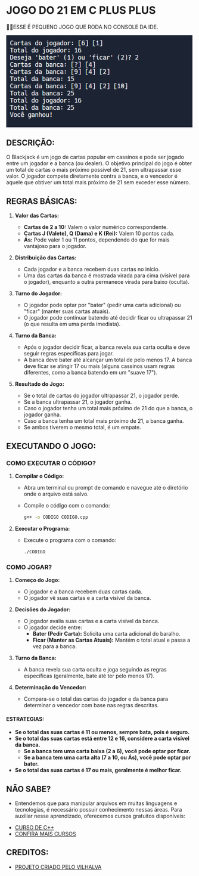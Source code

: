 # JOGO DO 21 EM C PLUS PLUS
👨‍💻ESSE É PEQUENO JOGO QUE RODA NO CONSOLE DA IDE.

<img src="FOTO.png" align="center" width="500"> <br>

## DESCRIÇÃO:
O Blackjack é um jogo de cartas popular em cassinos e pode ser jogado entre um jogador e a banca (ou dealer). O objetivo principal do jogo é obter um total de cartas o mais próximo possível de 21, sem ultrapassar esse valor. O jogador compete diretamente contra a banca, e o vencedor é aquele que obtiver um total mais próximo de 21 sem exceder esse número.

## REGRAS BÁSICAS:
1. **Valor das Cartas:**
   - **Cartas de 2 a 10:** Valem o valor numérico correspondente.
   - **Cartas J (Valete), Q (Dama) e K (Rei):** Valem 10 pontos cada.
   - **Ás:** Pode valer 1 ou 11 pontos, dependendo do que for mais vantajoso para o jogador.

2. **Distribuição das Cartas:**
   - Cada jogador e a banca recebem duas cartas no início.
   - Uma das cartas da banca é mostrada virada para cima (visível para o jogador), enquanto a outra permanece virada para baixo (oculta).

3. **Turno do Jogador:**
   - O jogador pode optar por "bater" (pedir uma carta adicional) ou "ficar" (manter suas cartas atuais).
   - O jogador pode continuar batendo até decidir ficar ou ultrapassar 21 (o que resulta em uma perda imediata).

4. **Turno da Banca:**
   - Após o jogador decidir ficar, a banca revela sua carta oculta e deve seguir regras específicas para jogar.
   - A banca deve bater até alcançar um total de pelo menos 17. A banca deve ficar se atingir 17 ou mais (alguns cassinos usam regras diferentes, como a banca batendo em um "suave 17").

5. **Resultado do Jogo:**
   - Se o total de cartas do jogador ultrapassar 21, o jogador perde.
   - Se a banca ultrapassar 21, o jogador ganha.
   - Caso o jogador tenha um total mais próximo de 21 do que a banca, o jogador ganha.
   - Caso a banca tenha um total mais próximo de 21, a banca ganha.
   - Se ambos tiverem o mesmo total, é um empate.

## EXECUTANDO O JOGO:
### COMO EXECUTAR O CÓDIGO?
1. **Compilar o Código:**
   - Abra um terminal ou prompt de comando e navegue até o diretório onde o arquivo está salvo.
   - Compile o código com o comando:

     ```bash
     g++ -o CODIGO CODIGO.cpp
     ```

2. **Executar o Programa:**
   - Execute o programa com o comando:

     ```bash
     ./CODIGO
     ```

### COMO JOGAR?
1. **Começo do Jogo:**
   - O jogador e a banca recebem duas cartas cada.
   - O jogador vê suas cartas e a carta visível da banca.

2. **Decisões do Jogador:**
   - O jogador avalia suas cartas e a carta visível da banca.
   - O jogador decide entre:
     - **Bater (Pedir Carta):** Solicita uma carta adicional do baralho.
     - **Ficar (Manter as Cartas Atuais):** Mantém o total atual e passa a vez para a banca.

3. **Turno da Banca:**
   - A banca revela sua carta oculta e joga seguindo as regras específicas (geralmente, bate até ter pelo menos 17).

4. **Determinação do Vencedor:**
   - Compara-se o total das cartas do jogador e da banca para determinar o vencedor com base nas regras descritas.

#### ESTRATEGIAS:
- **Se o total das suas cartas é 11 ou menos, sempre bata, pois é seguro.**
- **Se o total das suas cartas está entre 12 e 16, considere a carta visível da banca.**
  - **Se a banca tem uma carta baixa (2 a 6), você pode optar por ficar.**
  - **Se a banca tem uma carta alta (7 a 10, ou Ás), você pode optar por bater.**
- **Se o total das suas cartas é 17 ou mais, geralmente é melhor ficar.**

## NÃO SABE?
- Entendemos que para manipular arquivos em muitas linguagens e tecnologias, é necessário possuir conhecimento nessas áreas. Para auxiliar nesse aprendizado, oferecemos cursos gratuitos disponíveis:
* [CURSO DE C++](https://github.com/VILHALVA/CURSO-DE-C-PLUS-PLUS)
* [CONFIRA MAIS CURSOS](https://github.com/VILHALVA?tab=repositories&q=+topic:CURSO)

## CREDITOS:
- [PROJETO CRIADO PELO VILHALVA](https://github.com/VILHALVA)

